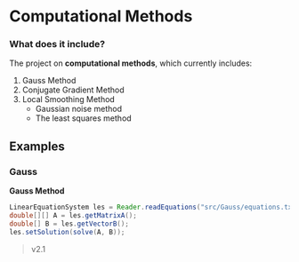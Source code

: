 # Computational Methods
### What does it include?
The project on **computational methods**, which currently includes: 
1. Gauss Method
2. Conjugate Gradient Method 
3. Local Smoothing Method
   - Gaussian noise method
   - The least squares method

## Examples

### Gauss
**Gauss Method**
```java
LinearEquationSystem les = Reader.readEquations("src/Gauss/equations.txt");
double[][] A = les.getMatrixA();
double[] B = les.getVectorB();
les.setSolution(solve(A, B));
```
> v2.1
